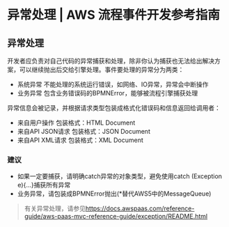 # 异常处理 | AWS 流程事件开发参考指南

## 异常处理

开发者应负责对自己代码的异常捕获和处理，除非你认为捕获也无法给出解决方案，可以继续抛出后交给引擎处理。事件要处理的异常分为两类：

  * 系统异常 不能处理的系统运行错误，如网络、IO异常，异常会中断操作
  * 业务异常 包含业务错误码的BPMNError，能够被流程引擎捕获处理

异常信息会被记录，并根据请求类型包装成格式化错误码和信息返回给调用者：

  * 来自用户操作 包装格式：HTML Document
  * 来自API JSON请求 包装格式：JSON Document
  * 来自API XML请求 包装格式：XML Document

### 建议

  * 如果一定要捕获，请明确catch异常的对象类型，避免使用catch (Exception e){...}捕获所有异常
  * 业务异常，请包装成BPMNError抛出(*替代AWS5中的MessageQueue)

> 有关异常处理，请参见<https://docs.awspaas.com/reference-guide/aws-paas-mvc-reference-guide/exception/README.html>